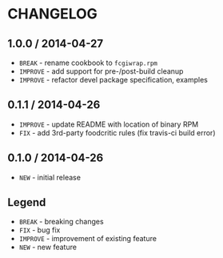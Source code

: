 CHANGELOG
=========

1.0.0 / 2014-04-27
------------------

- `BREAK` - rename cookbook to `fcgiwrap.rpm`
- `IMPROVE` - add support for pre-/post-build cleanup
- `IMPROVE` - refactor devel package specification, examples


0.1.1 / 2014-04-26
------------------

- `IMPROVE` - update README with location of binary RPM
- `FIX` - add 3rd-party foodcritic rules (fix travis-ci build error)


0.1.0 / 2014-04-26
------------------

- `NEW` - initial release


Legend
------

- `BREAK`   - breaking changes
- `FIX`     - bug fix
- `IMPROVE` - improvement of existing feature
- `NEW`     - new feature
